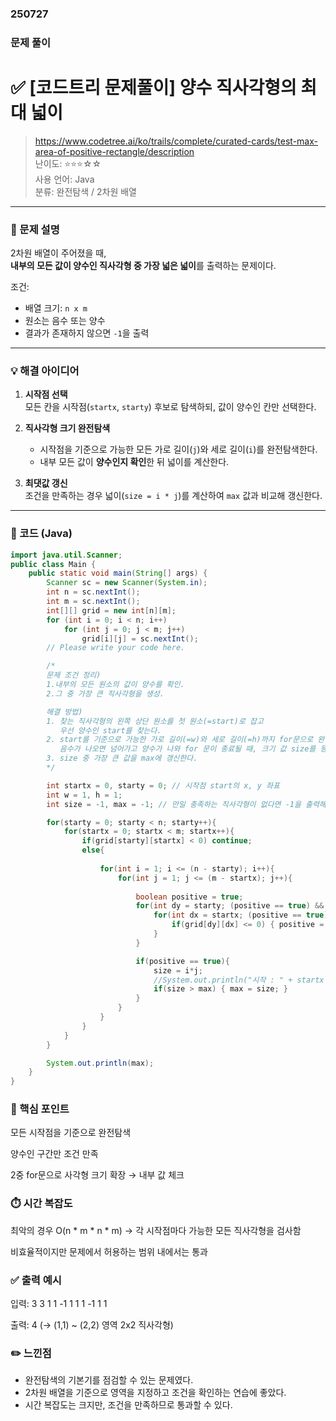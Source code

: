 ### 250727

### 문제 풀이
# ✅ [코드트리 문제풀이] 양수 직사각형의 최대 넓이

> https://www.codetree.ai/ko/trails/complete/curated-cards/test-max-area-of-positive-rectangle/description  
> 난이도: ⭐⭐⭐☆☆  
> 사용 언어: Java  
> 분류: 완전탐색 / 2차원 배열

---

### 🧩 문제 설명

2차원 배열이 주어졌을 때,  
**내부의 모든 값이 양수인 직사각형 중 가장 넓은 넓이**를 출력하는 문제이다.

조건:
- 배열 크기: `n x m`
- 원소는 음수 또는 양수
- 결과가 존재하지 않으면 `-1`을 출력

---

### 💡 해결 아이디어

1. **시작점 선택**  
   모든 칸을 시작점(`startx`, `starty`) 후보로 탐색하되, 값이 양수인 칸만 선택한다.

2. **직사각형 크기 완전탐색**  
   - 시작점을 기준으로 가능한 모든 가로 길이(`j`)와 세로 길이(`i`)를 완전탐색한다.
   - 내부 모든 값이 **양수인지 확인**한 뒤 넓이를 계산한다.

3. **최댓값 갱신**  
   조건을 만족하는 경우 넓이(`size = i * j`)를 계산하여 `max` 값과 비교해 갱신한다.

---

### 🔎 코드 (Java)

```java
import java.util.Scanner;
public class Main {
    public static void main(String[] args) {
        Scanner sc = new Scanner(System.in);
        int n = sc.nextInt();
        int m = sc.nextInt();
        int[][] grid = new int[n][m];
        for (int i = 0; i < n; i++)
            for (int j = 0; j < m; j++)
                grid[i][j] = sc.nextInt();
        // Please write your code here.

        /*
        문제 조건 정리)
        1.내부의 모든 원소의 값이 양수를 확인.
        2.그 중 가장 큰 직사각형을 생성.

        해결 방법)
        1. 찾는 직사각형의 왼쪽 상단 원소를 첫 원소(=start)로 잡고
           우선 양수인 start를 찾는다.
        2. start를 기준으로 가능한 가로 길이(=w)와 세로 길이(=h)까지 for문으로 완전탐색하여
           음수가 나오면 넘어가고 양수가 나와 for 문이 종료될 때, 크기 값 size를 등록한다.
        3. size 중 가장 큰 값을 max에 갱신한다.
        */

        int startx = 0, starty = 0; // 시작점 start의 x, y 좌표
        int w = 1, h = 1;
        int size = -1, max = -1; // 만일 충족하는 직사각형이 없다면 -1을 출력해야함.

        for(starty = 0; starty < n; starty++){
            for(startx = 0; startx < m; startx++){
                if(grid[starty][startx] < 0) continue;
                else{
                    
                    for(int i = 1; i <= (n - starty); i++){
                        for(int j = 1; j <= (m - startx); j++){
                            
                            boolean positive = true;
                            for(int dy = starty; (positive == true) && dy < (starty + i); dy++){
                                for(int dx = startx; (positive == true) && dx < (startx +j); dx++){
                                    if(grid[dy][dx] <= 0) { positive = false; }
                                }
                            }

                            if(positive == true){
                                size = i*j;
                                //System.out.println("시작 : " + startx + " " + starty + " 크기 " + i + "*"+ j + " = " + size);
                                if(size > max) { max = size; }
                            }
                        }
                    }
                }
            }
        }

        System.out.println(max);
    }
}
```

### 🧠 핵심 포인트
모든 시작점을 기준으로 완전탐색

양수인 구간만 조건 만족

2중 for문으로 사각형 크기 확장 → 내부 값 체크

### ⏱️ 시간 복잡도
최악의 경우
O(n * m * n * m)
→ 각 시작점마다 가능한 모든 직사각형을 검사함

비효율적이지만 문제에서 허용하는 범위 내에서는 통과

### ✅ 출력 예시
입력:
3 3
1 1 -1
1 1 1
-1 1 1

출력:
4
(→ (1,1) ~ (2,2) 영역 2x2 직사각형)

### ✏️ 느낀점
- 완전탐색의 기본기를 점검할 수 있는 문제였다.
- 2차원 배열을 기준으로 영역을 지정하고 조건을 확인하는 연습에 좋았다.
- 시간 복잡도는 크지만, 조건을 만족하므로 통과할 수 있다.